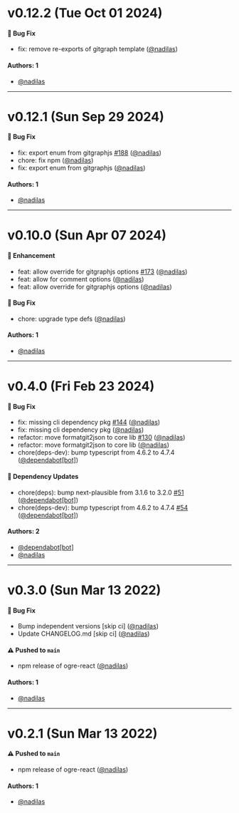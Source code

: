 # v0.12.2 (Tue Oct 01 2024)

#### 🐛 Bug Fix

- fix: remove re-exports of gitgraph template ([@nadilas](https://github.com/nadilas))

#### Authors: 1

- [@nadilas](https://github.com/nadilas)

---

# v0.12.1 (Sun Sep 29 2024)

#### 🐛 Bug Fix

- fix: export enum from gitgraphjs [#188](https://github.com/dotindustries/ogre/pull/188) ([@nadilas](https://github.com/nadilas))
- chore: fix npm ([@nadilas](https://github.com/nadilas))
- fix: export enum from gitgraphjs ([@nadilas](https://github.com/nadilas))

#### Authors: 1

- [@nadilas](https://github.com/nadilas)

---

# v0.10.0 (Sun Apr 07 2024)

#### 🚀 Enhancement

- feat: allow override for gitgraphjs options [#173](https://github.com/dotindustries/ogre/pull/173) ([@nadilas](https://github.com/nadilas))
- feat: allow for comment options ([@nadilas](https://github.com/nadilas))
- feat: allow override for gitgraphjs options ([@nadilas](https://github.com/nadilas))

#### 🐛 Bug Fix

- chore: upgrade type defs ([@nadilas](https://github.com/nadilas))

#### Authors: 1

- [@nadilas](https://github.com/nadilas)

---

# v0.4.0 (Fri Feb 23 2024)

#### 🐛 Bug Fix

- fix: missing cli dependency pkg [#144](https://github.com/dotindustries/ogre/pull/144) ([@nadilas](https://github.com/nadilas))
- fix: missing cli dependency pkg ([@nadilas](https://github.com/nadilas))
- refactor: move formatgit2json to core lib [#130](https://github.com/dotindustries/ogre/pull/130) ([@nadilas](https://github.com/nadilas))
- refactor: move formatgit2json to core lib ([@nadilas](https://github.com/nadilas))
- chore(deps-dev): bump typescript from 4.6.2 to 4.7.4 ([@dependabot[bot]](https://github.com/dependabot[bot]))

#### 🔩 Dependency Updates

- chore(deps): bump next-plausible from 3.1.6 to 3.2.0 [#51](https://github.com/dotindustries/ogre/pull/51) ([@dependabot[bot]](https://github.com/dependabot[bot]))
- chore(deps-dev): bump typescript from 4.6.2 to 4.7.4 [#54](https://github.com/dotindustries/ogre/pull/54) ([@dependabot[bot]](https://github.com/dependabot[bot]))

#### Authors: 2

- [@dependabot[bot]](https://github.com/dependabot[bot])
- [@nadilas](https://github.com/nadilas)

---

# v0.3.0 (Sun Mar 13 2022)

#### 🐛 Bug Fix

- Bump independent versions \[skip ci\] ([@nadilas](https://github.com/nadilas))
- Update CHANGELOG.md \[skip ci\] ([@nadilas](https://github.com/nadilas))

#### ⚠️ Pushed to `main`

- npm release of ogre-react ([@nadilas](https://github.com/nadilas))

#### Authors: 1

- [@nadilas](https://github.com/nadilas)

---

# v0.2.1 (Sun Mar 13 2022)

#### ⚠️ Pushed to `main`

- npm release of ogre-react ([@nadilas](https://github.com/nadilas))

#### Authors: 1

- [@nadilas](https://github.com/nadilas)
